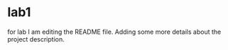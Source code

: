 # lab1
for lab
I am editing the README file. Adding some more details about the project description.
